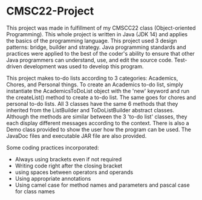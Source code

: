 # CMSC22-Project
This project was made in fulfillment of my CMSCC22 class (Object-oriented Programming). This whole project is written in Java (JDK 14) and applies the basics of the programming language. This project used 3 design patterns: bridge, builder and strategy. Java programming standards and practices were applied to the best of the coder's ability to ensure that other Java programmers can understand, use, and edit the source code. Test-driven development was used to develop this program.

This project makes to-do lists according to 3 categories: Academics, Chores, and Personal things. To create an Academics to-do list, simply instantiate the AcademicsToDoList object with the 'new' keyword and run the createList() method to create a to-do list. The same goes for chores and personal to-do lists. All 3 classes have the same 6 methods that they inherited from the ListBuilder and ToDoListBuilder abstract classes. Although the methods are similar between the 3 'to-do list' classes, they each display different messages according to the context. There is also a Demo class provided to show the user how the program can be used. The JavaDoc files and executable JAR file are also provided. 

Some coding practices incorporated:
- Always using brackets even if not required
- Writing code right after the closing bracket
- using spaces between operators and operands
- Using appropriate annotations
- Using camel case for method names and parameters and pascal case for class names
